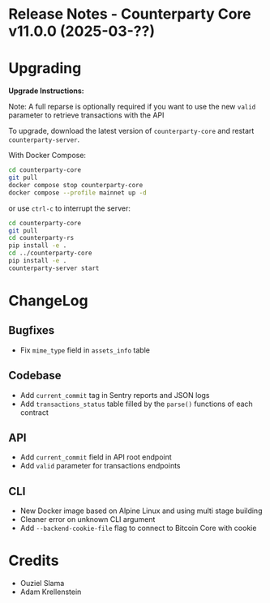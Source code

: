 # Release Notes - Counterparty Core v11.0.0 (2025-03-??)


# Upgrading

**Upgrade Instructions:**

Note: A full reparse is optionally required if you want to use the new `valid` parameter to retrieve transactions with the API

To upgrade, download the latest version of `counterparty-core` and restart `counterparty-server`.

With Docker Compose:

```bash
cd counterparty-core
git pull
docker compose stop counterparty-core
docker compose --profile mainnet up -d
```

or use `ctrl-c` to interrupt the server:

```bash
cd counterparty-core
git pull
cd counterparty-rs
pip install -e .
cd ../counterparty-core
pip install -e .
counterparty-server start
```

# ChangeLog

## Bugfixes

- Fix `mime_type` field in `assets_info` table

## Codebase

- Add `current_commit` tag in Sentry reports and JSON logs
- Add `transactions_status` table filled by the `parse()` functions of each contract

## API

- Add `current_commit` field in API root endpoint
- Add `valid` parameter for transactions endpoints

## CLI

- New Docker image based on Alpine Linux and using multi stage building 
- Cleaner error on unknown CLI argument
- Add `--backend-cookie-file` flag to connect to Bitcoin Core with cookie

# Credits

- Ouziel Slama
- Adam Krellenstein
